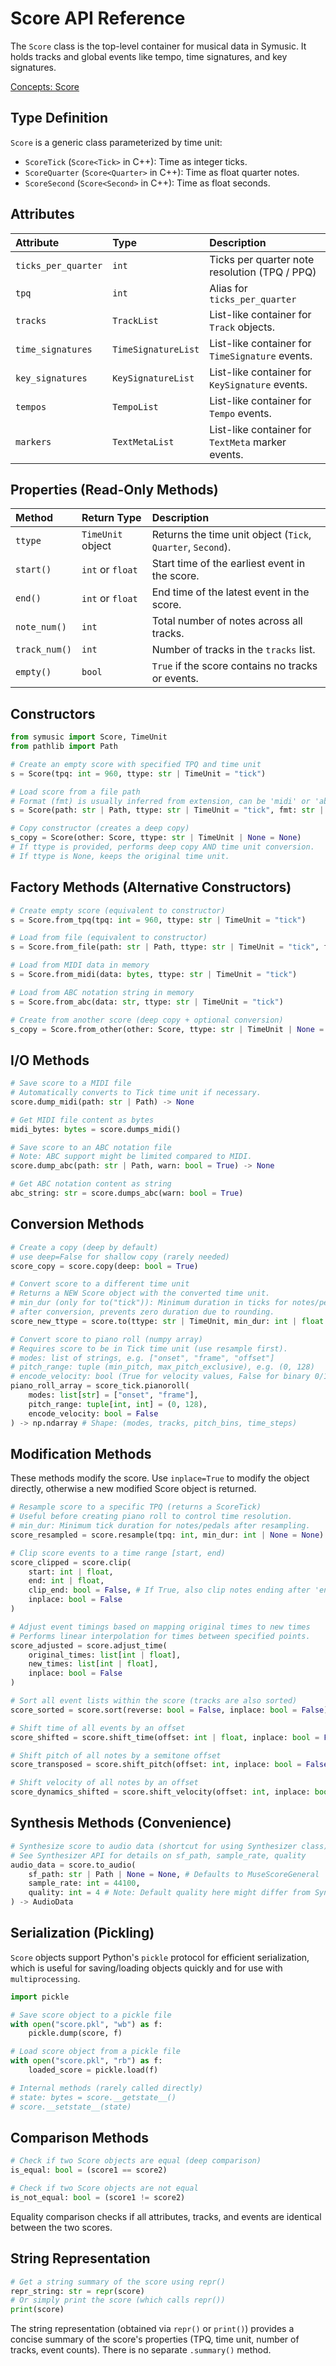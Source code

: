 # Score API Reference

The `Score` class is the top-level container for musical data in Symusic. It holds tracks and global events like tempo, time signatures, and key signatures.

[Concepts: Score](./../concepts/score.md)

## Type Definition

`Score` is a generic class parameterized by time unit:

-   `ScoreTick` (`Score<Tick>` in C++): Time as integer ticks.
-   `ScoreQuarter` (`Score<Quarter>` in C++): Time as float quarter notes.
-   `ScoreSecond` (`Score<Second>` in C++): Time as float seconds.

## Attributes

| Attribute           | Type              | Description                                     |
| :------------------ | :---------------- | :---------------------------------------------- |
| `ticks_per_quarter` | `int`             | Ticks per quarter note resolution (TPQ / PPQ) |
| `tpq`               | `int`             | Alias for `ticks_per_quarter`                   |
| `tracks`            | `TrackList`       | List-like container for `Track` objects.      |
| `time_signatures`   | `TimeSignatureList`| List-like container for `TimeSignature` events. |
| `key_signatures`    | `KeySignatureList`| List-like container for `KeySignature` events.  |
| `tempos`            | `TempoList`       | List-like container for `Tempo` events.         |
| `markers`           | `TextMetaList`    | List-like container for `TextMeta` marker events.|

## Properties (Read-Only Methods)

| Method      | Return Type       | Description                                            |
| :---------- | :---------------- | :----------------------------------------------------- |
| `ttype`     | `TimeUnit` object | Returns the time unit object (`Tick`, `Quarter`, `Second`). |
| `start()`   | `int` or `float`  | Start time of the earliest event in the score.         |
| `end()`     | `int` or `float`  | End time of the latest event in the score.             |
| `note_num()`  | `int`             | Total number of notes across all tracks.             |
| `track_num()` | `int`             | Number of tracks in the `tracks` list.               |
| `empty()`   | `bool`            | `True` if the score contains no tracks or events.      |

## Constructors

```python
from symusic import Score, TimeUnit
from pathlib import Path

# Create an empty score with specified TPQ and time unit
s = Score(tpq: int = 960, ttype: str | TimeUnit = "tick")

# Load score from a file path
# Format (fmt) is usually inferred from extension, can be 'midi' or 'abc'
s = Score(path: str | Path, ttype: str | TimeUnit = "tick", fmt: str | None = None)

# Copy constructor (creates a deep copy)
s_copy = Score(other: Score, ttype: str | TimeUnit | None = None)
# If ttype is provided, performs deep copy AND time unit conversion.
# If ttype is None, keeps the original time unit.
```

## Factory Methods (Alternative Constructors)

```python
# Create empty score (equivalent to constructor)
s = Score.from_tpq(tpq: int = 960, ttype: str | TimeUnit = "tick")

# Load from file (equivalent to constructor)
s = Score.from_file(path: str | Path, ttype: str | TimeUnit = "tick", fmt: str | None = None)

# Load from MIDI data in memory
s = Score.from_midi(data: bytes, ttype: str | TimeUnit = "tick")

# Load from ABC notation string in memory
s = Score.from_abc(data: str, ttype: str | TimeUnit = "tick")

# Create from another score (deep copy + optional conversion)
s_copy = Score.from_other(other: Score, ttype: str | TimeUnit | None = None)
```

## I/O Methods

```python
# Save score to a MIDI file
# Automatically converts to Tick time unit if necessary.
score.dump_midi(path: str | Path) -> None

# Get MIDI file content as bytes
midi_bytes: bytes = score.dumps_midi()

# Save score to an ABC notation file
# Note: ABC support might be limited compared to MIDI.
score.dump_abc(path: str | Path, warn: bool = True) -> None

# Get ABC notation content as string
abc_string: str = score.dumps_abc(warn: bool = True)
```

## Conversion Methods

```python
# Create a copy (deep by default)
# use deep=False for shallow copy (rarely needed)
score_copy = score.copy(deep: bool = True)

# Convert score to a different time unit
# Returns a NEW Score object with the converted time unit.
# min_dur (only for to("tick")): Minimum duration in ticks for notes/pedals
# after conversion, prevents zero duration due to rounding.
score_new_ttype = score.to(ttype: str | TimeUnit, min_dur: int | float | None = None)

# Convert score to piano roll (numpy array)
# Requires score to be in Tick time unit (use resample first).
# modes: list of strings, e.g. ["onset", "frame", "offset"]
# pitch_range: tuple (min_pitch, max_pitch_exclusive), e.g. (0, 128)
# encode_velocity: bool (True for velocity values, False for binary 0/1)
piano_roll_array = score_tick.pianoroll(
    modes: list[str] = ["onset", "frame"],
    pitch_range: tuple[int, int] = (0, 128),
    encode_velocity: bool = False
) -> np.ndarray # Shape: (modes, tracks, pitch_bins, time_steps)
```

## Modification Methods

These methods modify the score. Use `inplace=True` to modify the object directly, otherwise a new modified Score object is returned.

```python
# Resample score to a specific TPQ (returns a ScoreTick)
# Useful before creating piano roll to control time resolution.
# min_dur: Minimum tick duration for notes/pedals after resampling.
score_resampled = score.resample(tpq: int, min_dur: int | None = None) -> ScoreTick

# Clip score events to a time range [start, end)
score_clipped = score.clip(
    start: int | float,
    end: int | float,
    clip_end: bool = False, # If True, also clip notes ending after 'end'
    inplace: bool = False
)

# Adjust event timings based on mapping original times to new times
# Performs linear interpolation for times between specified points.
score_adjusted = score.adjust_time(
    original_times: list[int | float],
    new_times: list[int | float],
    inplace: bool = False
)

# Sort all event lists within the score (tracks are also sorted)
score_sorted = score.sort(reverse: bool = False, inplace: bool = False)

# Shift time of all events by an offset
score_shifted = score.shift_time(offset: int | float, inplace: bool = False)

# Shift pitch of all notes by a semitone offset
score_transposed = score.shift_pitch(offset: int, inplace: bool = False)

# Shift velocity of all notes by an offset
score_dynamics_shifted = score.shift_velocity(offset: int, inplace: bool = False)
```

## Synthesis Methods (Convenience)

```python
# Synthesize score to audio data (shortcut for using Synthesizer class)
# See Synthesizer API for details on sf_path, sample_rate, quality
audio_data = score.to_audio(
    sf_path: str | Path | None = None, # Defaults to MuseScoreGeneral
    sample_rate: int = 44100,
    quality: int = 4 # Note: Default quality here might differ from Synthesizer constructor
) -> AudioData
```

## Serialization (Pickling)

`Score` objects support Python's `pickle` protocol for efficient serialization, which is useful for saving/loading objects quickly and for use with `multiprocessing`.

```python
import pickle

# Save score object to a pickle file
with open("score.pkl", "wb") as f:
    pickle.dump(score, f)

# Load score object from a pickle file
with open("score.pkl", "rb") as f:
    loaded_score = pickle.load(f)

# Internal methods (rarely called directly)
# state: bytes = score.__getstate__()
# score.__setstate__(state)
```

## Comparison Methods

```python
# Check if two Score objects are equal (deep comparison)
is_equal: bool = (score1 == score2)

# Check if two Score objects are not equal
is_not_equal: bool = (score1 != score2)
```
Equality comparison checks if all attributes, tracks, and events are identical between the two scores.

## String Representation

```python
# Get a string summary of the score using repr()
repr_string: str = repr(score)
# Or simply print the score (which calls repr())
print(score)
```
The string representation (obtained via `repr()` or `print()`) provides a concise summary of the score's properties (TPQ, time unit, number of tracks, event counts). There is no separate `.summary()` method.
